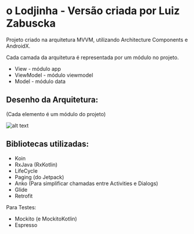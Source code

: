 # o Lodjinha - Versão criada por Luiz Zabuscka

Projeto criado na arquitetura MVVM, utilizando Architecture Components e AndroidX.

Cada camada da arquitetura é representada por um módulo no projeto.
- View - módulo app
- ViewModel - módulo viewmodel
- Model - módulo data

## Desenho da Arquitetura:
(Cada elemento é um módulo do projeto)

![alt text](https://ibin.co/4rR2rDCvjjPx.png)

## Bibliotecas utilizadas:
- Koin
- RxJava (RxKotlin)
- LifeCycle
- Paging (do Jetpack)
- Anko (Para simplificar chamadas entre Activities e Dialogs)
- Glide
- Retrofit

Para Testes:
- Mockito (e MockitoKotlin)
- Espresso
